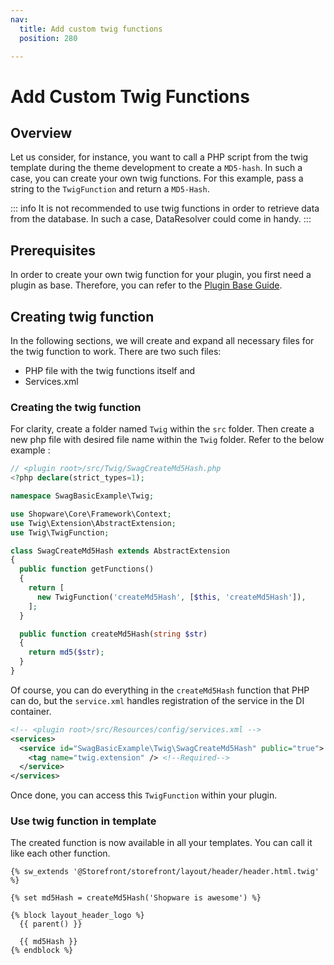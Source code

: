 ```yaml
---
nav:
  title: Add custom twig functions
  position: 280

---
```


# Add Custom Twig Functions

## Overview

Let us consider, for instance, you want to call a PHP script from the twig template during the theme development to create a `MD5-hash`. In such a case, you can create your own twig functions. For this example, pass a string to the `TwigFunction` and return a `MD5-Hash`.

::: info
It is not recommended to use twig functions in order to retrieve data from the database. In such a case, DataResolver could come in handy.
:::

## Prerequisites

In order to create your own twig function for your plugin, you first need a plugin as base. Therefore, you can refer to the [Plugin Base Guide](../plugin-base-guide).

## Creating twig function

In the following sections, we will create and expand all necessary files for the twig function to work. There are two such files:

* PHP file with the twig functions itself and
* Services.xml

### Creating the twig function

For clarity, create a folder named `Twig` within the `src` folder. Then create a new php file with desired file name within the `Twig` folder. Refer to the below example :

```php
// <plugin root>/src/Twig/SwagCreateMd5Hash.php
<?php declare(strict_types=1);

namespace SwagBasicExample\Twig;

use Shopware\Core\Framework\Context;
use Twig\Extension\AbstractExtension;
use Twig\TwigFunction;

class SwagCreateMd5Hash extends AbstractExtension
{
  public function getFunctions()
  {
    return [
      new TwigFunction('createMd5Hash', [$this, 'createMd5Hash']),
    ];
  }

  public function createMd5Hash(string $str)
  {
    return md5($str);
  }
}
```

Of course, you can do everything in the `createMd5Hash` function that PHP can do, but the `service.xml` handles registration of the service in the DI container.

```xml
<!-- <plugin root>/src/Resources/config/services.xml -->
<services>
  <service id="SwagBasicExample\Twig\SwagCreateMd5Hash" public="true">
    <tag name="twig.extension" /> <!--Required-->
  </service>
</services>
```

Once done, you can access this `TwigFunction` within your plugin.

### Use twig function in template

The created function is now available in all your templates. You can call it like each other function.

```twig
{% sw_extends '@Storefront/storefront/layout/header/header.html.twig' %}

{% set md5Hash = createMd5Hash('Shopware is awesome') %}

{% block layout_header_logo %}
  {{ parent() }}

  {{ md5Hash }}
{% endblock %}
```
